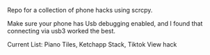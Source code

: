 Repo for a collection of phone hacks using scrcpy.

Make sure your phone has Usb debugging enabled, and I found that connecting via usb3 worked the best.

Current List:
Piano Tiles,
Ketchapp Stack,
Tiktok View hack